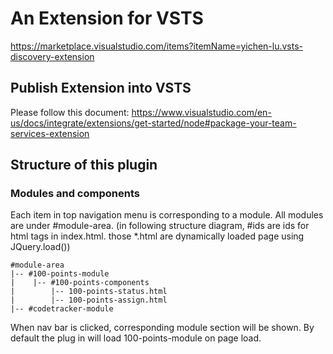 # An Extension for VSTS
https://marketplace.visualstudio.com/items?itemName=yichen-lu.vsts-discovery-extension
## Publish Extension into VSTS
Please follow this document:
https://www.visualstudio.com/en-us/docs/integrate/extensions/get-started/node#package-your-team-services-extension

## Structure of this plugin
### Modules and components
Each item in top navigation menu is corresponding to a module. All modules are under #module-area. (in following structure diagram, #ids are ids for html tags in index.html. those *.html are dynamically loaded page using JQuery.load())
```
#module-area
|-- #100-points-module
|    |-- #100-points-components
|        |-- 100-points-status.html
|        |-- 100-points-assign.html
|-- #codetracker-module
```
When nav bar is clicked, corresponding module section will be shown. By default the plug in will load 100-points-module on page load.
